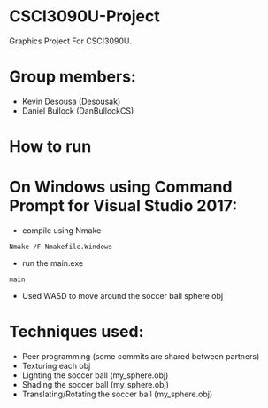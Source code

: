 # CSCI3090U-Project
Graphics Project For CSCI3090U.

# Group members:
- Kevin Desousa	 (Desousak)
- Daniel Bullock (DanBullockCS)

# How to run
# On Windows using Command Prompt for Visual Studio 2017:
- compile using Nmake
```
Nmake /F Nmakefile.Windows
```
- run the main.exe
```
main
```

- Used WASD to move around the soccer ball sphere obj

# Techniques used:
- Peer programming (some commits are shared between partners)
- Texturing each obj
- Lighting the soccer ball (my_sphere.obj)
- Shading the soccer ball (my_sphere.obj)
- Translating/Rotating the soccer ball (my_sphere.obj)
